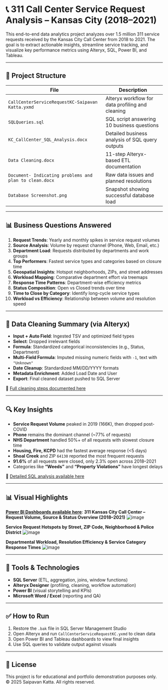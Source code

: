 # 📞 311 Call Center Service Request Analysis – Kansas City (2018–2021)

This end-to-end data analytics project analyzes over 1.5 million 311 service requests received by the Kansas City Call Center from 2018 to 2021. The goal is to extract actionable insights, streamline service tracking, and visualize key performance metrics using Alteryx, SQL, Power BI, and Tableau.

---

## 📁 Project Structure

| File | Description |
|------|-------------|
| `CallCenterServiceRequestKC-Saipavan Katta.yxmd` | Alteryx workflow for data profiling and cleaning |
| `SQLQueries.sql` | SQL script answering 10 business questions |
| `KC_CallCenter_SQL_Analysis.docx` | Detailed business analysis of SQL query outputs |
| `Data Cleaning.docx` | 11-step Alteryx-based ETL documentation |
| `Document- Indicating problems and plan to clean.docx` | Raw data issues and planned resolutions |
| `Database Screenshot.png` | Snapshot showing successful database load |

---

## 📊 Business Questions Answered

1. **Request Trends**: Yearly and monthly spikes in service request volumes
2. **Source Analysis**: Volume by request channel (Phone, Web, Email, etc.)
3. **Department Load**: Requests distributed by departments and work groups
4. **Top Performers**: Fastest service types and categories based on closure time
5. **Geospatial Insights**: Hotspot neighborhoods, ZIPs, and street addresses
6. **Workload Mapping**: Comparative department effort via treemaps
7. **Response Time Patterns**: Department-wise efficiency metrics
8. **Status Composition**: Open vs Closed trends over time
9. **Time to Close by Category**: Identify long-cycle service types
10. **Workload vs Efficiency**: Relationship between volume and resolution speed

---

## 🧼 Data Cleaning Summary (via Alteryx)

- **Input + Auto Field**: Ingested TSV and optimized field types
- **Select**: Dropped irrelevant fields
- **Formula**: Standardized categorical inconsistencies (e.g., Status, Department)
- **Multi-Field Formula**: Imputed missing numeric fields with `-1`, text with `"Unknown"`
- **Date Cleanup**: Standardized MM/DD/YYYY formats
- **Metadata Enrichment**: Added Load Date and User
- **Export**: Final cleaned dataset pushed to SQL Server

📄 [Full cleaning steps documented here](./Data%20Cleaning.docx)

---

## 🔍 Key Insights

- **Service Request Volume** peaked in 2019 (166K), then dropped post-COVID
- **Phone** remains the dominant channel (~77% of requests)
- **NHS Department** handled 50%+ of all requests with slowest closure time
- **Housing, Fire, KCPD** had the fastest average response (<5 days)
- **Shoal Creek** and ZIP `64130` reported the most frequent requests
- **91.6%** of all requests were closed, only 2.3% open across 2018–2021
- Categories like **“Weeds”** and **“Property Violations”** have longest delays

📄 [Detailed SQL analysis available here](./KC_CallCenter_SQL_Analysis.docx)

---

## 📊 Visual Highlights


**[Power BI Dashboards available here](https://app.powerbi.com/reportEmbed?reportId=f9917365-ec26-40f0-b3c5-ffa716c0a653&autoAuth=true&ctid=a8eec281-aaa3-4dae-ac9b-9a398b9215e7)**:
**311 Kansas City Call Center – Request Volume, Source & Status Overview (2018–2021)**
![image](https://github.com/user-attachments/assets/1673be89-46e7-461e-a369-96f1953945d7)

**Service Request Hotspots by Street, ZIP Code, Neighborhood & Police District**
![image](https://github.com/user-attachments/assets/f6d0f237-4869-4d5f-92ee-39d95c80977c)

**Departmental Workload, Resolution Efficiency & Service Category Response Times**
![image](https://github.com/user-attachments/assets/998228f2-549d-4067-8c6d-9908ddc61536)






---

## 🧰 Tools & Technologies

- **SQL Server** (ETL, aggregation, joins, window functions)
- **Alteryx Designer** (profiling, cleaning, workflow automation)
- **Power BI** (visual storytelling and KPIs)
- **Microsoft Word / Excel** (reporting and QA)

---

## ✅ How to Run

1. Restore the `.bak` file in SQL Server Management Studio
2. Open Alteryx and run `CallCenterServiceRequestKC.yxmd` to clean data
3. Open Power BI and Tableau dashboards to view final insights
4. Use SQL queries to validate output against visuals

---


## 📜 License

This project is for educational and portfolio demonstration purposes only.  
© 2025 Saipavan Katta. All rights reserved.
